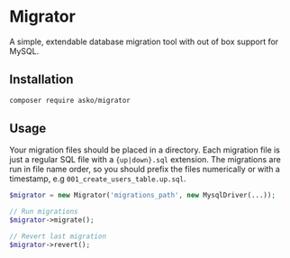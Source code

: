 # Migrator

A simple, extendable database migration tool with out of box support for MySQL.

## Installation

```bash
composer require asko/migrator
```

## Usage

Your migration files should be placed in a directory. Each migration file is just a regular SQL file with a `{up|down}.sql` extension. The migrations are run in file name order, so you should prefix the files numerically or with a timestamp, e.g `001_create_users_table.up.sql`.

```php
$migrator = new Migrator('migrations_path', new MysqlDriver(...));

// Run migrations
$migrator->migrate();

// Revert last migration
$migrator->revert();
```
